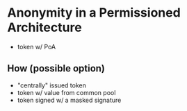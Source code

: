 # Anonymity in a Permissioned Architecture

- token w/ PoA

## How (possible option)
- "centrally" issued token
- token w/ value from common pool
- token signed w/ a masked signature


